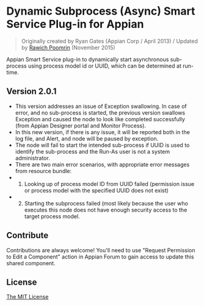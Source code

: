 # Dynamic Subprocess (Async) Smart Service Plug-in for Appian
> Originally created by Ryan Gates (Appian Corp / April 2013) / Updated by [Rawich Poomrin](https://www.linkedin.com/in/rawich) (November 2015)

Appian Smart Service plug-in to dynamically start asynchronous sub-process using process model id or UUID, which can be determined at run-time.

## Version 2.0.1
 - This version addresses an issue of Exception swallowing. In case of error, and no sub-process is started, the previous version swallows Exception and caused the node to look like completed successfully (from Appian Designer portal and Monitor Process).
 - In this new version, if there is any issue, it will be reported both in the log file, and Alert, and node will be paused by exception. 
 - The node will fail to start the intended sub-process if UUID is used to identify the sub-process and the Run-As user is not a system administrator.
 - There are two main error scenarios, with appropriate error messages from resource bundle: 
 - 1) Looking up of process model ID from UUID failed (permission issue or process model with the specified UUID does not exist)
 - 2) Starting the subprocess failed (most likely because the user who executes this node does not have enough security access to the target process model.

## Contribute

Contributions are always welcome!
You'll need to use "Request Permission to Edit a Component" action in Appian Forum to gain access to update this shared component.

## License

[The MIT License](https://github.com/rawich/appian-dynamic-subprocess/blob/master/LICENSE)
